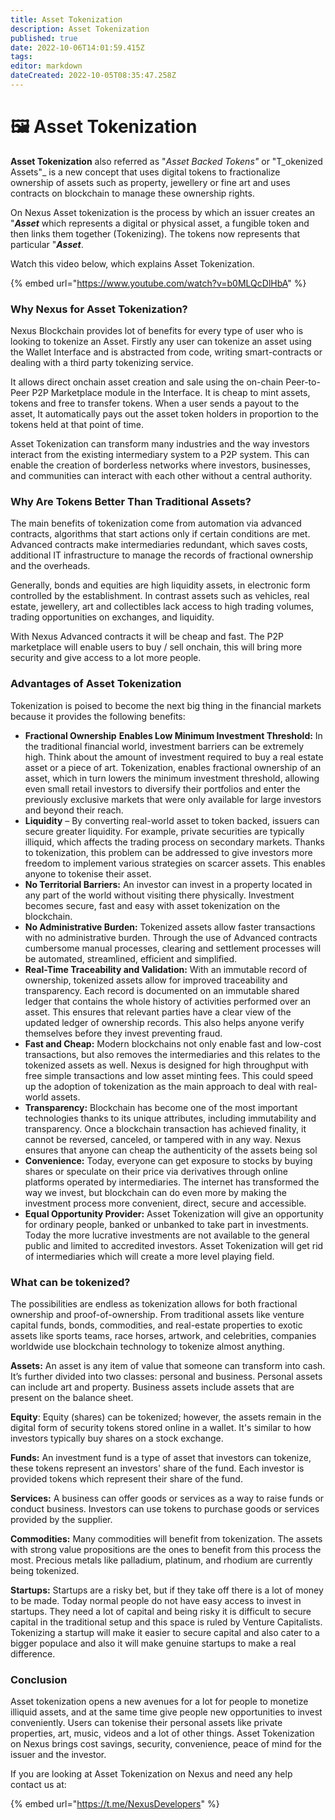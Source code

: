 ```yaml
---
title: Asset Tokenization
description: Asset Tokenization 
published: true
date: 2022-10-06T14:01:59.415Z
tags: 
editor: markdown
dateCreated: 2022-10-05T08:35:47.258Z
---
```


# 🖼 Asset Tokenization

**Asset Tokenization** also referred as  "_Asset Backed Tokens"_ or "T_okenized Assets"_ is a new concept that uses digital tokens to fractionalize ownership of assets such as property, jewellery or fine art and uses contracts on blockchain to manage these ownership rights.&#x20;

On Nexus Asset tokenization is the process by which an issuer creates an "_**Asset**_ which represents a digital or physical asset, a fungible token and then links them together (Tokenizing). The tokens now represents that particular "_**Asset**_. &#x20;

Watch this video below, which explains Asset Tokenization.

{% embed url="https://www.youtube.com/watch?v=b0MLQcDlHbA" %}

### Why Nexus for Asset Tokenization?

Nexus Blockchain provides lot of benefits for every type of user who is looking to tokenize an Asset. Firstly any user can tokenize an asset using the Wallet Interface and is abstracted from code, writing smart-contracts or dealing with a third party tokenizing service.&#x20;

It allows direct onchain asset creation and sale using the on-chain Peer-to-Peer P2P Marketplace module in the Interface. It is cheap to mint assets, tokens and free to transfer tokens. When a user sends a payout to the asset, It automatically pays out the asset token holders in proportion to the tokens held at that point of time.&#x20;

Asset Tokenization can transform many industries and the way investors interact from the existing intermediary system to a P2P system. This can enable the creation of borderless networks where investors, businesses, and communities can interact with each other without a central authority.

### **Why Are Tokens Better Than Traditional Assets?** <a href="#why-are-tokens-better-than-traditional-assets" id="why-are-tokens-better-than-traditional-assets"></a>

The main benefits of tokenization come from automation via advanced contracts, algorithms that start actions only if certain conditions are met. Advanced contracts make intermediaries redundant, which saves costs, additional IT infrastructure to manage the records of fractional ownership and the overheads.

Generally, bonds and equities are high liquidity assets, in electronic form controlled by the establishment. In contrast assets such as vehicles, real estate, jewellery, art and collectibles lack access to high trading volumes, trading opportunities on exchanges, and liquidity.

With Nexus Advanced contracts it will be cheap and fast. The P2P marketplace will enable users to buy / sell onchain, this will bring more security and give access to a lot more people.

### Advantages of Asset Tokenization

Tokenization is poised to become the next big thing in the financial markets because it provides the following benefits:

* **Fractional Ownership** **Enables Low Minimum Investment Threshold:** In the traditional financial world, investment barriers can be extremely high. Think about the amount of investment required to buy a real estate asset or a piece of art. Tokenization, enables fractional ownership of an asset, which in turn lowers the minimum investment threshold, allowing even small retail investors to diversify their portfolios and enter the previously exclusive markets that were only available for large investors and beyond their reach.
* **Liquidity** – By converting real-world asset to token backed, issuers can secure greater liquidity. For example, private securities are typically illiquid, which affects the trading process on secondary markets. Thanks to tokenization, this problem can be addressed to give investors more freedom to implement various strategies on scarcer assets. This enables anyone to tokenise their asset.
* **No Territorial Barriers:** An investor can invest in a property located in any part of the world without visiting there physically. Investment becomes secure, fast and easy with asset tokenization on the blockchain.
* **No Administrative Burden:** Tokenized assets allow faster transactions with no administrative burden. Through the use of Advanced contracts cumbersome manual processes, clearing and settlement processes will be automated, streamlined, efficient and simplified.
* **Real-Time Traceability and  Validation:** With an immutable record of ownership, tokenized assets allow for improved traceability and transparency. Each record is documented on an immutable shared ledger that contains the whole history of activities performed over an asset. This ensures that relevant parties have a clear view of the updated ledger of ownership records. This also helps anyone verify themselves before they invest preventing fraud.‍
* **Fast and Cheap:**  Modern blockchains not only enable fast and low-cost transactions, but also removes the intermediaries and this relates to the tokenized assets as well. Nexus is designed for high throughput with free simple transactions and low asset minting fees. This could speed up the adoption of tokenization as the main approach to deal with real-world assets.
* **Transparency:** Blockchain has become one of the most important technologies thanks to its unique attributes, including immutability and transparency. Once a blockchain transaction has achieved finality, it cannot be reversed, canceled, or tampered with in any way. Nexus ensures that anyone can cheap the authenticity of the assets being sol
* **Convenience:** Today, everyone can get exposure to stocks by buying shares or speculate on their price via derivatives through online platforms operated by intermediaries. The internet has transformed the way we invest, but blockchain can do even more by making the investment process more convenient, direct, secure and accessible.
* **Equal Opportunity Provider:** Asset Tokenization will give an opportunity for ordinary people, banked or unbanked to take part in investments. Today the more lucrative investments are not available to the general public and limited to accredited investors. Asset Tokenization will get rid of intermediaries which will create a more level playing field.

### **What can be tokenized?**

The possibilities are endless as tokenization allows for both fractional ownership and proof-of-ownership. From traditional assets like venture capital funds, bonds, commodities, and real-estate properties to exotic assets like sports teams, race horses, artwork, and celebrities, companies worldwide use blockchain technology to tokenize almost anything.&#x20;

**Assets:** An asset is any item of value that someone can transform into cash. It’s further divided into two classes: personal and business. Personal assets can include art and property. Business assets include assets that are present on the balance sheet.

**Equity**: Equity (shares) can be tokenized; however, the assets remain in the digital form of security tokens stored online in a wallet. It's similar to how investors typically buy shares on a stock exchange.

**Funds:** An investment fund is a type of asset that investors can tokenize, these tokens represent an investors' share of the fund. Each investor is provided tokens which represent their share of the fund.

**Services:** A business can offer goods or services as a way to raise funds or conduct business. Investors can use tokens to purchase goods or services provided by the supplier.

**Commodities:** Many commodities will benefit from tokenization. The assets with strong value propositions are the ones to benefit from this process the most. Precious metals like palladium, platinum, and rhodium are currently being tokenized.

**Startups:** Startups are a risky bet, but if they take off there is a lot of money to be made. Today  normal people do not have easy access to invest in startups. They need a lot of capital and being risky it is difficult to secure capital in the traditional setup and this space is ruled by Venture Capitalists. Tokenizing a startup will make it easier to secure capital and also cater to a bigger populace and also it will make genuine startups to make a real difference.

### Conclusion

Asset tokenization opens a new avenues for a lot for people to monetize illiquid assets, and at the same time give people new opportunities to invest conveniently. Users can tokenise their personal assets like private properties, art, music, videos and a lot of other things. Asset Tokenization on Nexus brings cost savings, security, convenience, peace of mind for the issuer and the investor.&#x20;

If you are looking at Asset Tokenization on Nexus and need any help contact us at:

{% embed url="https://t.me/NexusDevelopers" %}

